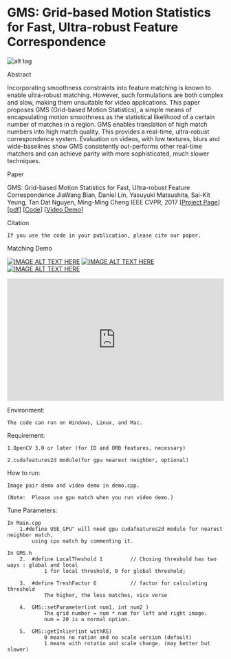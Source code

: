# GMS: Grid-based Motion Statistics for Fast, Ultra-robust Feature Correspondence

![alt tag](http://mmcheng.net/wp-content/uploads/2017/03/dog_ours.jpg)


Abstract

Incorporating smoothness constraints into feature matching is known to enable ultra-robust matching. However, such formulations are both complex and slow, making them unsuitable for video applications. This paper proposes GMS (Grid-based Motion Statistics), a simple means of encapsulating motion smoothness as the statistical likelihood of a certain number of matches in a region. GMS enables translation of high match numbers into high match quality. This provides a real-time, ultra-robust correspondence system. Evaluation on videos, with low textures, blurs and wide-baselines show GMS consistently out-performs other real-time matchers and can achieve parity with more sophisticated, much slower techniques.


Paper

GMS: Grid-based Motion Statistics for Fast, Ultra-robust Feature Correspondence JiaWang Bian, Daniel Lin, Yasuyuki Matsushita, Sai-Kit Yeung, Tan Dat Nguyen, Ming-Ming Cheng IEEE CVPR, 2017 [[Project Page](http://jwbian.net/gms)] [[pdf](http://jwbian.net/Papers/GMS_CVPR17.pdf)] [[Code](https://github.com/JiawangBian/GMS-Feature-Matcher)] [[Video Demo](http://jwbian.net/Demo/gms_matching_demo.mp4)]


Citation 

	If you use the code in your publication, please cite our paper.
	
Matching Demo
	
[![IMAGE ALT TEXT HERE](http://jwbian.net/wp-content/uploads/2017/04/matching_demo_chair-e1492913756279.png)](https://youtu.be/3SlBqspLbxI)   [![IMAGE ALT TEXT HERE](http://jwbian.net/wp-content/uploads/2017/04/matching_demo_tum-e1492913770981.png)](https://youtu.be/tjMpgno6k5A)   [![IMAGE ALT TEXT HERE](http://jwbian.net/wp-content/uploads/2017/04/matching_demo_car-e1492913739458.png)](https://youtu.be/TIVWTTQTkeI)

<div style="position:relative;height:0;padding-bottom:56.25%"><iframe src="https://www.youtube.com/embed/tjMpgno6k5A?ecver=2" width="640" height="360" frameborder="0" style="position:absolute;width:100%;height:100%;left:0" allowfullscreen></iframe></div>

Environment:

	The code can run on Windows, Linux, and Mac.

Requirement:

	1.OpenCV 3.0 or later (for IO and ORB features, necessary)

	2.cudafeatures2d module(for gpu nearest neighbor, optional)

How to run:

	Image pair demo and video demo in demo.cpp.

	(Note:	Please use gpu match when you run video demo.)
	
Tune Parameters:

	In Main.cpp
		1.#define USE_GPU" will need gpu cudafeatures2d module for nearest neighbor match, 
			using cpu match by commenting it.
	
	In GMS.h
		2.	#define LocalTheshold 1			// Chosing threshold has two ways : global and local
				1 for local threshold, 0 for global threshold;
				
		3.	#define TreshFactor 6			// factor for calculating threshold
				The higher, the less matches, vice verse
				
		4. 	GMS::setParameter(int num1, int num2 )
				The grid number = num * num for left and right image.
				num = 20 is a normal option.
				
		5. 	GMS::getInlier(int withRS)
				0 means no ration and no scale version (default)
				1 means with rotatio and scale change. (may better but slower)


